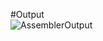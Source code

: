 #Output <br >
![AssemblerOutput](https://user-images.githubusercontent.com/62212683/188491520-36ce298a-9e12-42dd-aae0-116a4e677c68.PNG)
